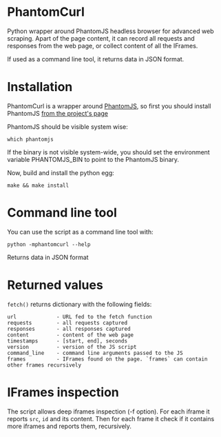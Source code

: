 PhantomCurl
===========

Python wrapper around PhantomJS headless browser for advanced web scraping.
Apart of the page content, it can record all requests and responses from the
web page, or collect content of all the IFrames.

If used as a command line tool, it returns data in JSON format.


Installation
===========

PhantomCurl is a wrapper around [PhantomJS][phantomjs], so first you should install PhantomJS [from the project's page][phantomjs-install]

[phantomjs]:http://phantomjs.org/
[phantomjs-install]:http://phantomjs.org/download.html

PhantomJS should be visible system wise:

    which phantomjs

If the binary is not visible system-wide, you should set the environment variable PHANTOMJS_BIN to point to the PhantomJS binary.

Now, build and install the python egg:

    make && make install


Command line tool
================

You can use the script as a command line tool with:

    python -mphantomcurl --help

Returns data in JSON format


Returned values
===============

`fetch()` returns dictionary with the following fields:

    url             - URL fed to the fetch function
    requests        - all requests captured
    responses       - all responses captured
    content         - content of the web page
    timestamps      - [start, end], seconds
    version         - version of the JS script
    command_line    - command line arguments passed to the JS 
    frames          - IFrames found on the page. `frames` can contain other frames recursively


IFrames inspection
==================

The script allows deep iframes inspection (-f option). For each iframe it reports `src`, `id` and its content. Then for each frame it check if it contains more iframes and reports them, recursively.

